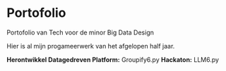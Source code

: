 # Portofolio
Portofolio van Tech voor de minor Big Data Design

Hier is al mijn progameerwerk van het afgelopen half jaar.

**Herontwikkel Datagedreven Platform:** Groupify6.py
**Hackaton:** LLM6.py
